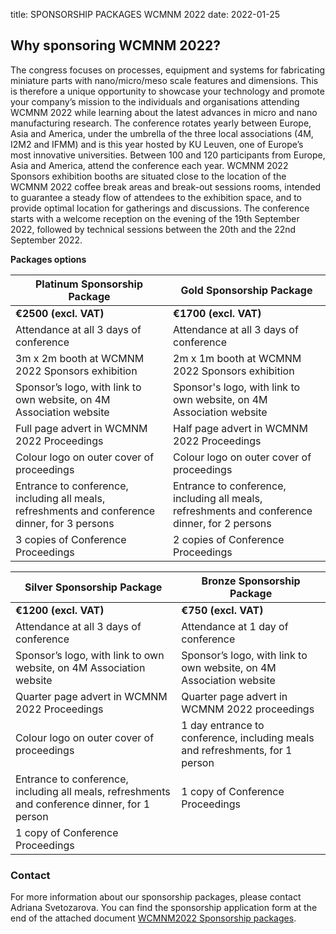 title: SPONSORSHIP PACKAGES WCMNM 2022
date: 2022-01-25

## Why sponsoring WCMNM 2022?

The congress focuses on processes, equipment and systems for fabricating miniature parts with nano/micro/meso scale features and dimensions. This is therefore a unique opportunity to showcase your technology and promote your company’s mission to the individuals and organisations attending WCMNM 2022 while learning about the latest advances in micro and nano manufacturing research.
The conference rotates yearly between Europe, Asia and America, under the umbrella of the three local associations (4M, I2M2 and IFMM) and is this year hosted by KU Leuven, one of Europe’s most innovative universities. Between 100 and 120 participants from Europe, Asia and America, attend the conference each year.
WCMNM 2022 Sponsors exhibition booths are situated close to the location of the WCMNM 2022 coffee break areas and break-out sessions rooms, intended to guarantee a steady flow of attendees to the exhibition space, and to provide optimal location for gatherings and discussions.
The conference starts with a welcome reception on the evening of the 19th September 2022, followed by technical sessions between the 20th and the 22nd September 2022.

**Packages options**

| **Platinum Sponsorship Package** | **Gold Sponsorship Package** |
|---|---|
| **€2500 (excl. VAT)** | **€1700 (excl. VAT)** |
| Attendance at all 3 days of conference | Attendance at all 3 days of conference |
| 3m x 2m booth at WCMNM 2022 Sponsors exhibition | 2m x 1m booth at WCMNM 2022 Sponsors exhibition |
| Sponsor’s logo, with link to own website, on 4M Association website | Sponsor's logo, with link to own website, on 4M Association website |
| Full page advert in WCMNM 2022 Proceedings | Half page advert in WCMNM 2022 Proceedings |
| Colour logo on outer cover of proceedings | Colour logo on outer cover of proceedings |
| Entrance to conference, including all meals, refreshments and conference dinner, for 3 persons | Entrance to conference, including all meals, refreshments and conference dinner, for 2 persons |
| 3 copies of Conference Proceedings | 2 copies of Conference Proceedings |
	

| **Silver Sponsorship Package** | **Bronze Sponsorship Package** |
|---|---|
| **€1200 (excl. VAT)** | **€750 (excl. VAT)** |
| Attendance at all 3 days of conference | Attendance at 1 day of conference |
| Sponsor’s logo, with link to own website, on 4M Association website | Sponsor’s logo, with link to own website, on 4M Association website |
| Quarter page advert in WCMNM 2022 Proceedings | Quarter page advert in WCMNM 2022 proceedings |
| Colour logo on outer cover of proceedings | 1 day entrance to conference, including meals and refreshments, for 1 person |
| Entrance to conference, including all meals, refreshments and conference dinner, for 1 person | 1 copy of Conference Proceedings |
| 1 copy of Conference Proceedings | |
	
### Contact

For more information about our sponsorship packages, please contact Adriana Svetozarova. 
You can find the sponsorship application form at the end of the attached document <a href="/files/WCMNM2022 Sponsorship packages.pdf">WCMNM2022 Sponsorship packages</a>.
